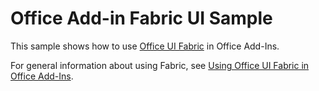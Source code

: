 # Office Add-in Fabric UI Sample

This sample shows how to use [Office UI Fabric](https://github.com/OfficeDev/Office-UI-Fabric) in Office Add-Ins. 

For general information about using Fabric, see [Using Office UI Fabric in Office Add-Ins](https://msdn.microsoft.com/EN-US/library/office/mt450443.aspx). 
